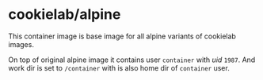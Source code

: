# cookielab/alpine

This container image is base image for all alpine variants of cookielab images.

On top of original alpine image it contains user `container` with _uid_ `1987`.
And work dir is set to `/container` with is also home dir of `container` user.
